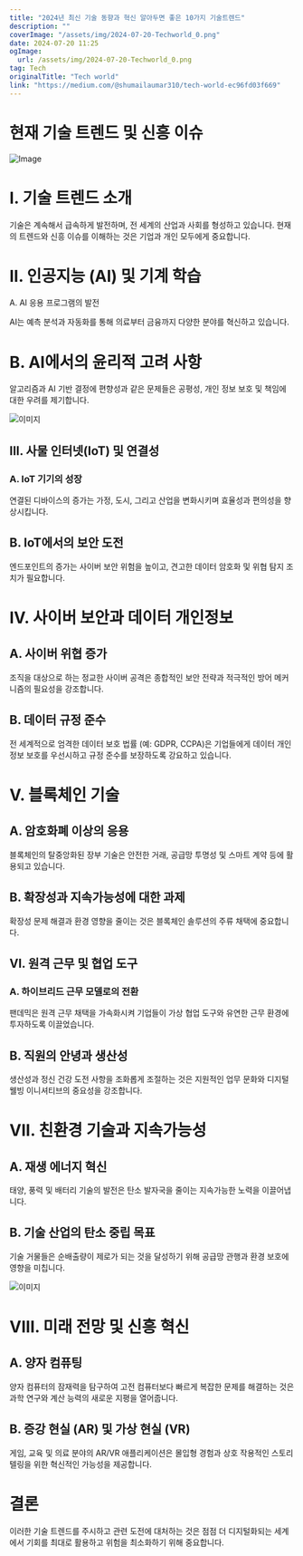 ```yaml
---
title: "2024년 최신 기술 동향과 혁신 알아두면 좋은 10가지 기술트렌드"
description: ""
coverImage: "/assets/img/2024-07-20-Techworld_0.png"
date: 2024-07-20 11:25
ogImage: 
  url: /assets/img/2024-07-20-Techworld_0.png
tag: Tech
originalTitle: "Tech world"
link: "https://medium.com/@shumailaumar310/tech-world-ec96fd03f669"
---
```



# 현재 기술 트렌드 및 신흥 이슈

![Image](/assets/img/2024-07-20-Techworld_0.png)

# I. 기술 트렌드 소개

기술은 계속해서 급속하게 발전하며, 전 세계의 산업과 사회를 형성하고 있습니다. 현재의 트렌드와 신흥 이슈를 이해하는 것은 기업과 개인 모두에게 중요합니다.

<div class="content-ad"></div>

# II. 인공지능 (AI) 및 기계 학습

A. AI 응용 프로그램의 발전

AI는 예측 분석과 자동화를 통해 의료부터 금융까지 다양한 분야를 혁신하고 있습니다.

# B. AI에서의 윤리적 고려 사항

<div class="content-ad"></div>

알고리즘과 AI 기반 결정에 편향성과 같은 문제들은 공평성, 개인 정보 보호 및 책임에 대한 우려를 제기합니다.

![이미지](/assets/img/2024-07-20-Techworld_1.png)

## III. 사물 인터넷(IoT) 및 연결성

### A. IoT 기기의 성장

<div class="content-ad"></div>

연결된 디바이스의 증가는 가정, 도시, 그리고 산업을 변화시키며 효율성과 편의성을 향상시킵니다.

## B. IoT에서의 보안 도전

엔드포인트의 증가는 사이버 보안 위험을 높이고, 견고한 데이터 암호화 및 위협 탐지 조치가 필요합니다.

# IV. 사이버 보안과 데이터 개인정보

<div class="content-ad"></div>

## A. 사이버 위협 증가

조직을 대상으로 하는 정교한 사이버 공격은 종합적인 보안 전략과 적극적인 방어 메커니즘의 필요성을 강조합니다.

## B. 데이터 규정 준수

전 세계적으로 엄격한 데이터 보호 법률 (예: GDPR, CCPA)은 기업들에게 데이터 개인 정보 보호를 우선시하고 규정 준수를 보장하도록 강요하고 있습니다.

<div class="content-ad"></div>

# V. 블록체인 기술

## A. 암호화폐 이상의 응용

블록체인의 탈중앙화된 장부 기술은 안전한 거래, 공급망 투명성 및 스마트 계약 등에 활용되고 있습니다.

## B. 확장성과 지속가능성에 대한 과제

<div class="content-ad"></div>

확장성 문제 해결과 환경 영향을 줄이는 것은 블록체인 솔루션의 주류 채택에 중요합니다.

## VI. 원격 근무 및 협업 도구

### A. 하이브리드 근무 모델로의 전환

팬데믹은 원격 근무 채택을 가속화시켜 기업들이 가상 협업 도구와 유연한 근무 환경에 투자하도록 이끌었습니다.

<div class="content-ad"></div>

## B. 직원의 안녕과 생산성

생산성과 정신 건강 도전 사항을 조화롭게 조절하는 것은 지원적인 업무 문화와 디지털 웰빙 이니셔티브의 중요성을 강조합니다.

# VII. 친환경 기술과 지속가능성

## A. 재생 에너지 혁신

<div class="content-ad"></div>

태양, 풍력 및 배터리 기술의 발전은 탄소 발자국을 줄이는 지속가능한 노력을 이끌어냅니다.

## B. 기술 산업의 탄소 중립 목표

기술 거물들은 순배출량이 제로가 되는 것을 달성하기 위해 공급망 관행과 환경 보호에 영향을 미칩니다.

![이미지](/assets/img/2024-07-20-Techworld_2.png)

<div class="content-ad"></div>

# VIII. 미래 전망 및 신흥 혁신

## A. 양자 컴퓨팅

양자 컴퓨터의 잠재력을 탐구하여 고전 컴퓨터보다 빠르게 복잡한 문제를 해결하는 것은 과학 연구와 계산 능력의 새로운 지평을 열어줍니다.

## B. 증강 현실 (AR) 및 가상 현실 (VR)

<div class="content-ad"></div>

게임, 교육 및 의료 분야의 AR/VR 애플리케이션은 몰입형 경험과 상호 작용적인 스토리텔링을 위한 혁신적인 가능성을 제공합니다.

# 결론

이러한 기술 트렌드를 주시하고 관련 도전에 대처하는 것은 점점 더 디지털화되는 세계에서 기회를 최대로 활용하고 위험을 최소화하기 위해 중요합니다.